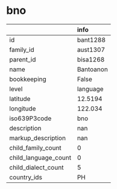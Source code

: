 # bno
|                      | info      |
|:---------------------|:----------|
| id                   | bant1288  |
| family_id            | aust1307  |
| parent_id            | bisa1268  |
| name                 | Bantoanon |
| bookkeeping          | False     |
| level                | language  |
| latitude             | 12.5194   |
| longitude            | 122.034   |
| iso639P3code         | bno       |
| description          | nan       |
| markup_description   | nan       |
| child_family_count   | 0         |
| child_language_count | 0         |
| child_dialect_count  | 5         |
| country_ids          | PH        |